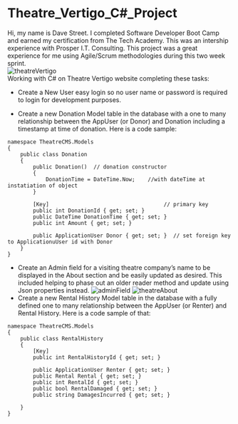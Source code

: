 # Theatre_Vertigo_C#_Project
Hi, my name is Dave Street. I completed Software Developer Boot Camp and earned my certification from The Tech Academy. This was an intership experience  with Prosper I.T. Consulting. This project was a great experience for me using Agile/Scrum methodologies during this two week sprint.
<br>![theatreVertigo](https://user-images.githubusercontent.com/68976585/104262987-8b324d80-543d-11eb-97f2-88d3b2e99250.png)
<br>
Working with C# on Theatre Vertigo website completing these tasks:
- Create a New User easy login so no user name or password is required to login for development purposes.

- Create a new Donation Model table in the database with a one to many relationship between the AppUser (or Donor) and Donation including a timestamp at time of donation. Here is a code sample:
```
namespace TheatreCMS.Models
{
    public class Donation
    {
        public Donation()  // donation constructor
        {
            DonationTime = DateTime.Now;    //with dateTime at instatiation of object
        }

        [Key]                                    // primary key
        public int DonationId { get; set; }
        public DateTime DonationTime { get; set; }
        public int Amount { get; set; }

        public ApplicationUser Donor { get; set; }  // set foreign key to ApplicationuUser id with Donor
    }
}
```
- Create an Admin field for a visiting theatre company’s name to be displayed in the About section and be easily updated as desired. This included helping to phase out an older reader method and update using Json properties instead.
![adminField](https://user-images.githubusercontent.com/68976585/104261717-06463480-543b-11eb-95d9-4c186aeb927f.png)
![theatreAbout](https://user-images.githubusercontent.com/68976585/104261726-08a88e80-543b-11eb-90a5-e1bff0b7a901.png)
- Create a new Rental History Model table in the database with a fully defined one to many relationship between the AppUser (or Renter) and Rental History. Here is a code sample of that:
```
namespace TheatreCMS.Models
{
    public class RentalHistory
    {
        [Key]
        public int RentalHistoryId { get; set; }

        public ApplicationUser Renter { get; set; }
        public Rental Rental { get; set; }
        public int RentalId { get; set; }
        public bool RentalDamaged { get; set; }
        public string DamagesIncurred { get; set; }

    }
}

```
